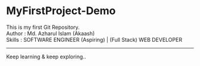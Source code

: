 # MyFirstProject-Demo
This is my first  Git Repository.
<br>
Author : Md. Azharul Islam (Akaash)
<br>
Skills : SOFTWARE ENGINEER (Aspiring) | (Full Stack) WEB DEVELOPER 
<hr>
Keep learning & keep exploring..
